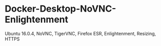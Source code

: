 # Docker-Desktop-NoVNC-Enlightenment
Ubuntu 16.0.4, NoVNC, TigerVNC, Firefox ESR, Enlightenment, Resizing, HTTPS
